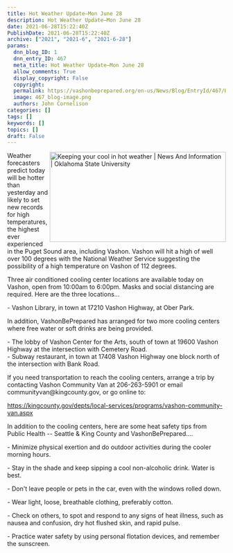 ```yaml
---
title: Hot Weather Update–Mon June 28
description: Hot Weather Update–Mon June 28
date: 2021-06-28T15:22:40Z
PublishDate: 2021-06-28T15:22:40Z
archive: ["2021", "2021-6", "2021-6-28"]
params:
  dnn_blog_ID: 1
  dnn_entry_ID: 467
  meta_title: Hot Weather Update–Mon June 28
  allow_comments: True
  display_copyright: False
  copyright:
  permalink: https://vashonbeprepared.org/en-us/News/Blog/EntryId/467/Hot-Weather-Update-ndash-Mon-June-28
  image: 467_blog-image.png
  authors: John Cornelison
categories: []
tags: []
keywords: []
topics: []
draft: False
---
```


<p><img width="406" height="208" align="right" style="float: right; display: inline;" alt="Keeping your cool in hot weather | News And Information | Oklahoma State University" src="https://external-content.duckduckgo.com/iu/?u=https%3A%2F%2Ftse1.mm.bing.net%2Fth%3Fid%3DOIP.QqpmciJ6NkCinVU9RfKANQHaDz%26pid%3DApi&amp;f=1">Weather forecasters predict today will be hotter than yesterday and likely to set new records for high temperatures, the highest ever experienced in the Puget Sound area, including Vashon. Vashon will hit a high of well over 100 degrees with the National Weather Service suggesting the possibility of a high temperature on Vashon of 112 degrees.<p>Three air conditioned cooling center locations are available today on Vashon, open from 10:00am to 6:00pm. Masks and social distancing are required. Here are the three locations...<p> - Vashon Library, in town at 17210 Vashon Highway, at Ober Park.<p>In addition, VashonBePrepared has arranged for two more cooling centers where free water or soft drinks are being provided.<p> - The lobby of Vashon Center for the Arts, south of town at 19600 Vashon Highway at the intersection with Cemetery Road.<br> - Subway restaurant, in town at 17408 Vashon Highway one block north of the intersection with Bank Road.<p>If you need transportation to reach the cooling centers, arrange a trip by contacting Vashon Community Van at 206-263-5901 or email <a>communityvan@kingcounty.gov</a>, or go online to:<p><a title="https://kingcounty.gov/depts/local-services/programs/vashon-community-van.aspx" href="https://kingcounty.gov/depts/local-services/programs/vashon-community-van.aspx">https://kingcounty.gov/depts/local-services/programs/vashon-community-van.aspx</a><p>In addition to the cooling centers, here are some heat safety tips from Public Health -- Seattle &amp; King County and VashonBePrepared....<p> - Minimize physical exertion and do outdoor activities during the cooler morning hours.<p> - Stay in the shade and keep sipping a cool non-alcoholic drink. Water is best.<p> - Don't leave people or pets in the car, even with the windows rolled down.<p> - Wear light, loose, breathable clothing, preferably cotton.<p> - Check on others, to spot and respond to any signs of heat illness, such as nausea and confusion, dry hot flushed skin, and rapid pulse. <p> - Practice water safety by using personal flotation devices, and remember the sunscreen.
